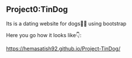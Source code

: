 Project0:TinDog 
-------------------------------

Its is a dating website for dogs🐶🐾 using bootstrap

Here you go how it looks like👇:

https://hemasatish92.github.io/Project-TinDog/


